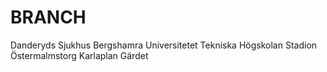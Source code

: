 # BRANCH
Danderyds Sjukhus
Bergshamra
Universitetet
Tekniska Högskolan
Stadion
Östermalmstorg
Karlaplan
Gärdet
